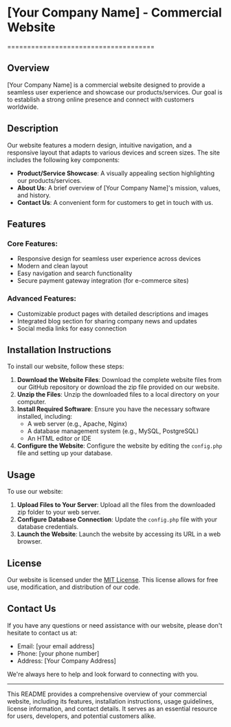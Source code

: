# [Your Company Name] - Commercial Website
=====================================

## Overview

[Your Company Name] is a commercial website designed to provide a seamless user experience and showcase our products/services. Our goal is to establish a strong online presence and connect with customers worldwide.

## Description

Our website features a modern design, intuitive navigation, and a responsive layout that adapts to various devices and screen sizes. The site includes the following key components:

*   **Product/Service Showcase**: A visually appealing section highlighting our products/services.
*   **About Us**: A brief overview of [Your Company Name]'s mission, values, and history.
*   **Contact Us**: A convenient form for customers to get in touch with us.

## Features

### Core Features:

*   Responsive design for seamless user experience across devices
*   Modern and clean layout
*   Easy navigation and search functionality
*   Secure payment gateway integration (for e-commerce sites)

### Advanced Features:

*   Customizable product pages with detailed descriptions and images
*   Integrated blog section for sharing company news and updates
*   Social media links for easy connection

## Installation Instructions

To install our website, follow these steps:

1.  **Download the Website Files**: Download the complete website files from our GitHub repository or download the zip file provided on our website.
2.  **Unzip the Files**: Unzip the downloaded files to a local directory on your computer.
3.  **Install Required Software**: Ensure you have the necessary software installed, including:
    *   A web server (e.g., Apache, Nginx)
    *   A database management system (e.g., MySQL, PostgreSQL)
    *   An HTML editor or IDE
4.  **Configure the Website**: Configure the website by editing the `config.php` file and setting up your database.

## Usage

To use our website:

1.  **Upload Files to Your Server**: Upload all the files from the downloaded zip folder to your web server.
2.  **Configure Database Connection**: Update the `config.php` file with your database credentials.
3.  **Launch the Website**: Launch the website by accessing its URL in a web browser.

## License

Our website is licensed under the [MIT License](https://opensource.org/licenses/MIT). This license allows for free use, modification, and distribution of our code.

## Contact Us

If you have any questions or need assistance with our website, please don't hesitate to contact us at:

*   Email: \[your email address]
*   Phone: \[your phone number]
*   Address: \[Your Company Address]

We're always here to help and look forward to connecting with you.

---

This README provides a comprehensive overview of your commercial website, including its features, installation instructions, usage guidelines, license information, and contact details. It serves as an essential resource for users, developers, and potential customers alike.